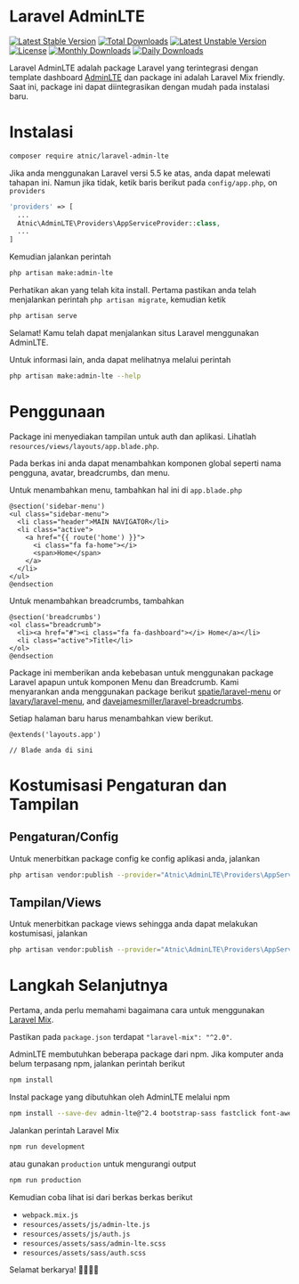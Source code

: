 # Laravel AdminLTE

[![Latest Stable Version](https://poser.pugx.org/atnic/laravel-admin-lte/v/stable)](https://packagist.org/packages/atnic/laravel-admin-lte)
[![Total Downloads](https://poser.pugx.org/atnic/laravel-admin-lte/downloads)](https://packagist.org/packages/atnic/laravel-admin-lte)
[![Latest Unstable Version](https://poser.pugx.org/atnic/laravel-admin-lte/v/unstable)](https://packagist.org/packages/atnic/laravel-admin-lte)
[![License](https://poser.pugx.org/atnic/laravel-admin-lte/license)](https://packagist.org/packages/atnic/laravel-admin-lte)
[![Monthly Downloads](https://poser.pugx.org/atnic/laravel-admin-lte/d/monthly)](https://packagist.org/packages/atnic/laravel-admin-lte)
[![Daily Downloads](https://poser.pugx.org/atnic/laravel-admin-lte/d/daily)](https://packagist.org/packages/atnic/laravel-admin-lte)

Laravel AdminLTE adalah package Laravel yang terintegrasi dengan template dashboard [AdminLTE](https://adminlte.io/) dan package ini adalah Laravel Mix friendly. Saat ini, package ini dapat diintegrasikan dengan mudah pada instalasi baru.

# Instalasi
```bash
composer require atnic/laravel-admin-lte
```
Jika anda menggunakan Laravel versi 5.5 ke atas, anda dapat melewati tahapan ini. Namun jika tidak, ketik baris berikut pada ```config/app.php```, on  ```providers```

```php
'providers' => [
  ...
  Atnic\AdminLTE\Providers\AppServiceProvider::class,
  ...
]
```
Kemudian jalankan perintah

```bash
php artisan make:admin-lte
```
Perhatikan akan yang telah kita install. Pertama pastikan anda telah menjalankan perintah ```php artisan migrate```, kemudian ketik
```bash
php artisan serve
```
Selamat! Kamu telah dapat menjalankan situs Laravel menggunakan AdminLTE.

Untuk informasi lain, anda dapat melihatnya melalui perintah

```bash
php artisan make:admin-lte --help
```

# Penggunaan
Package ini menyediakan tampilan untuk auth dan aplikasi. Lihatlah ```resources/views/layouts/app.blade.php```.

Pada berkas ini anda dapat menambahkan komponen global seperti nama pengguna, avatar, breadcrumbs, dan menu.

Untuk menambahkan menu, tambahkan hal ini di ```app.blade.php```
```blade
@section('sidebar-menu')
<ul class="sidebar-menu">
  <li class="header">MAIN NAVIGATOR</li>
  <li class="active">
    <a href="{{ route('home') }}">
      <i class="fa fa-home"></i>
      <span>Home</span>
    </a>
  </li>
</ul>
@endsection
```
Untuk menambahkan breadcrumbs, tambahkan 

```blade
@section('breadcrumbs')
<ol class="breadcrumb">
  <li><a href="#"><i class="fa fa-dashboard"></i> Home</a></li>
  <li class="active">Title</li>
</ol>
@endsection
```
Package ini memberikan anda kebebasan untuk menggunakan package Laravel apapun untuk komponen Menu dan Breadcrumb. Kami menyarankan anda menggunakan package berikut [spatie/laravel-menu](https://github.com/spatie/laravel-menu) or [lavary/laravel-menu](https://github.com/lavary/laravel-menu), and [davejamesmiller/laravel-breadcrumbs](https://github.com/davejamesmiller/laravel-breadcrumbs).

Setiap halaman baru harus menambahkan view berikut.

```blade
@extends('layouts.app')

// Blade anda di sini
```

# Kostumisasi Pengaturan dan Tampilan
## Pengaturan/Config
Untuk menerbitkan package config ke config aplikasi anda, jalankan

```bash
php artisan vendor:publish --provider="Atnic\AdminLTE\Providers\AppServiceProvider" --tag="config"
```
## Tampilan/Views
Untuk menerbitkan package views sehingga anda dapat melakukan kostumisasi, jalankan

```bash
php artisan vendor:publish --provider="Atnic\AdminLTE\Providers\AppServiceProvider" --tag="views"
```

# Langkah Selanjutnya
Pertama, anda perlu memahami bagaimana cara untuk menggunakan [Laravel Mix](https://laravel.com/docs/5.4/mix).

Pastikan pada `package.json` terdapat `"laravel-mix": "^2.0"`.

AdminLTE membutuhkan beberapa package dari npm. Jika komputer anda belum terpasang npm, jalankan perintah berikut

```bash
npm install
```

Instal package yang dibutuhkan oleh AdminLTE melalui npm
```bash
npm install --save-dev admin-lte@^2.4 bootstrap-sass fastclick font-awesome icheck ionicons jquery jquery-slimscroll
```
Jalankan perintah Laravel Mix

```bash
npm run development
```
atau gunakan ```production``` untuk mengurangi output

```bash
npm run production
```

Kemudian coba lihat isi dari berkas berkas berikut

- ```webpack.mix.js```
- ```resources/assets/js/admin-lte.js```
- ```resources/assets/js/auth.js```
- ```resources/assets/sass/admin-lte.scss```
- ```resources/assets/sass/auth.scss```

Selamat berkarya! 💪🏼💪🏼
